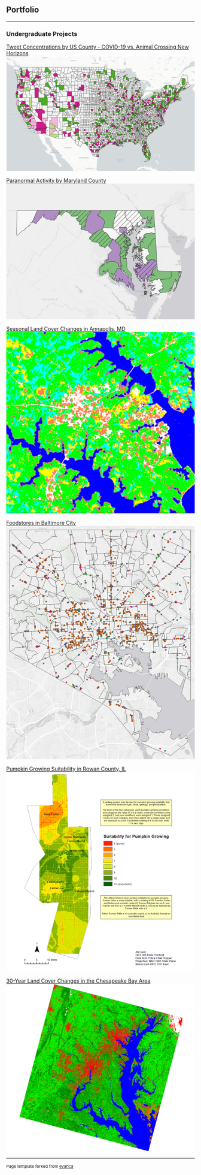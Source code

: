 ## Portfolio

---

### Undergraduate Projects

[Tweet Concentrations by US County - COVID-19 vs. Animal Crossing New Horizons](/twitter_map/qgis2web_2020_03_26-16_08_33_371115)
[<img src="images/Twitter_cover.PNG"/>](/twitter_map/qgis2web_2020_03_26-16_08_33_371115)

[Paranormal Activity by Maryland County](/project1_486/qgis2web_2020_03_09-18_41_00_422341)
[<img src="images/Haunted.PNG"/>](/project1_486/qgis2web_2020_03_09-18_41_00_422341)

[Seasonal Land Cover Changes in Annapolis, MD](/pdf/Figure1.pdf)
[<img src="images/Annapolis.PNG"/>](pdf/Figure1.pdf)

[Foodstores in Baltimore City](/foodstores_project/qgis2web_2020_02_13-16_15_36_117233)
[<img src="images/foodstore.PNG"/>](/foodstores_project/qgis2web_2020_02_13-16_15_36_117233)

[Pumpkin Growing Suitability in Rowan County, IL](/pdf/GES386_Practical.pdf)
[<img src="images/386Practical.PNG"/>](/pdf/GES386_Practical.pdf)

[30-Year Land Cover Changes in the Chesapeake Bay Area](/pdf/GES381GroupProject.pdf)
[<img src="images/2015LandCover.PNG"/>](/pdf/GES381GroupProject.pdf)

---
<p style="font-size:11px">Page template forked from <a href="https://github.com/evanca/quick-portfolio">evanca</a></p>
<!-- Remove above link if you don't want to attibute -->
